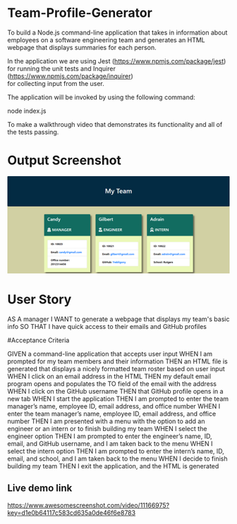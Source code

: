 # Team-Profile-Generator

To build a Node.js command-line application that takes in information about employees 
on a software engineering team and generates an HTML webpage that displays summaries for each person.

In the application we are using Jest (https://www.npmjs.com/package/jest)  
for running the unit tests and Inquirer (https://www.npmjs.com/package/inquirer)  
for collecting input from the user. 

The application will be invoked by using the following command:

node index.js

To make a walkthrough video that demonstrates its functionality and all of the tests passing. 

# Output Screenshot

<img src="./assets/images/screenshot.png">

# User Story

AS A manager
I WANT to generate a webpage that displays my team's basic info
SO THAT I have quick access to their emails and GitHub profiles

#Acceptance Criteria

GIVEN a command-line application that accepts user input
WHEN I am prompted for my team members and their information
THEN an HTML file is generated that displays a nicely formatted team roster based on user input
WHEN I click on an email address in the HTML
THEN my default email program opens and populates the TO field of the email with the address
WHEN I click on the GitHub username
THEN that GitHub profile opens in a new tab
WHEN I start the application
THEN I am prompted to enter the team manager’s name, employee ID, email address, and office number
WHEN I enter the team manager’s name, employee ID, email address, and office number
THEN I am presented with a menu with the option to add an engineer or an intern or to finish building my team
WHEN I select the engineer option
THEN I am prompted to enter the engineer’s name, ID, email, and GitHub username, and I am taken back to the menu
WHEN I select the intern option
THEN I am prompted to enter the intern’s name, ID, email, and school, and I am taken back to the menu
WHEN I decide to finish building my team
THEN I exit the application, and the HTML is generated

## Live demo link

https://www.awesomescreenshot.com/video/11166975?key=d1e0b64117c583cd635a0de46f6e8783

